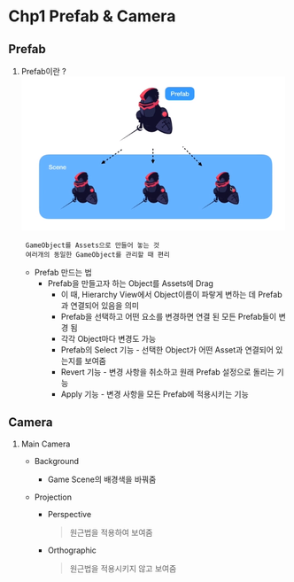 ﻿# Chp1 Prefab & Camera

## Prefab

1. Prefab이란 ?
	![Prefab](images/Prefab.png)
	
	 	GameObject를 Assets으로 만들어 놓는 것 
		여러개의 동일한 GameObject를 관리할 때 편리

	* Prefab 만드는 법
		* Prefab을 만들고자 하는 Object를 Assets에 Drag
			* 이 때, Hierarchy View에서 Object이름이 파랗게 변하는 데 Prefab과 연결되어 있음을 의미
			* Prefab을 선택하고 어떤 요소를 변경하면 연결 된 모든 Prefab들이 변경 됨 
			* 각각 Object마다 변경도 가능
			* Prefab의 Select 기능 - 선택한 Object가 어떤 Asset과 연결되어 있는지를 보여줌
			* Revert 기능 - 변경 사항을 취소하고 원래 Prefab 설정으로 돌리는 기능
			* Apply 기능 - 변경 사항을 모든 Prefab에 적용시키는 기능


## Camera

1. Main Camera

	* Background
		* Game Scene의 배경색을 바꿔줌 

	* Projection
		* Perspective
			 >원근법을 적용하여 보여줌 
		* Orthographic 
			 >원근법을 적용시키지 않고 보여줌
